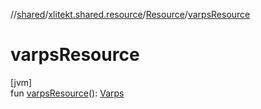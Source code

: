 //[shared](../../../index.md)/[xlitekt.shared.resource](../index.md)/[Resource](index.md)/[varpsResource](varps-resource.md)

# varpsResource

[jvm]\
fun [varpsResource](varps-resource.md)(): [Varps](../-varps/index.md)
